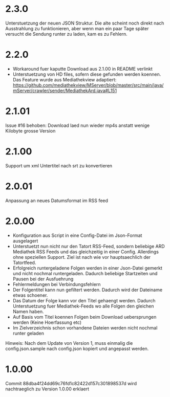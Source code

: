 2.3.0
=====
Unterstuetzung der neuen JSON Struktur. Die alte scheint noch direkt nach Ausstrahlung zu funktionieren, aber wenn man ein paar Tage später versucht die Sendung runter zu laden, kam es zu Fehlern.

2.2.0
=====
- Workaround fuer kaputte Download aus 2.1.00 in README verlinkt
- Unterstuetzung von HD files, sofern diese gefunden werden koennen. Das Feature wurde aus Mediathekview adaptiert: https://github.com/mediathekview/MServer/blob/master/src/main/java/mServer/crawler/sender/MediathekArd.java#L151

2.1.01
======
Issue #16 behoben: Download laed nun wieder mp4s anstatt wenige Kilobyte grosse Version

2.1.00
======
Support um xml Untertitel nach srt zu konvertieren

2.0.01
======
Anpassung an neues Datumsformat im RSS feed

2.0.00
======

- Konfiguration aus Script in eine Config-Datei im Json-Format ausgelagert
- Unterstuetzt nun nicht nur den Tatort RSS-Feed, sondern beliebige ARD Mediathek RSS Feeds und das gleichzeitig in einer Config. Allerdings ohne speziellen Support. Ziel ist nach wie vor hauptsaechlich der Tatortfeed.
- Erfolgreich runtergeladene Folgen werden in einer Json-Datei gemerkt und nicht nochmal runtergeladen. Dadurch beliebige Startzeiten und Pausen bei der Ausfuehrung
- Fehlermeldungen bei Verbindungsfehlern
- Der Folgentitel kann nun gefiltert werden. Dadurch wird der Dateiname etwas schoener.
- Das Datum der Folge kann vor den Titel gehaengt werden. Dadurch Unterstuetzung fuer Mediathek-Feeds wo alle Folgen den gleichen Namen haben.
- Auf Basis vom Titel koennen Folgen beim Download uebersprungen werden (Keine Hoerfassung etc)
- Im Zielverzeichnis schon vorhandene Dateien werden nicht nochmal runter geladen

Hinweis: Nach dem Update von Version 1, muss einmalig die config.json.sample nach config.json kopiert und angepasst werden.

1.0.00
======

Commit 88dba4f24dd69c76fd1c82422d157c301898537d wird nachtraeglich zu Version 1.0.00 erklaert

